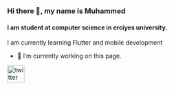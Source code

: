 ### Hi there 👋, my name is Muhammed
#### I am student at computer science in erciyes university.
I am currently learning Flutter and mobile development

- 🔭 I’m currently working on this page. 


[<img src='https://cdn.jsdelivr.net/npm/simple-icons@3.0.1/icons/twitter.svg' alt='twitter' height='40'>](https://twitter.com/hidingt0night)  

